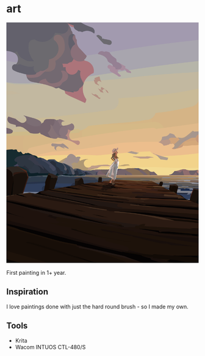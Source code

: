 # art

![painting](https://github.com/li-yunshen-alec/art/blob/main/painting1v2.png?raw=true)

First painting in 1+ year.

## Inspiration

I love paintings done with just the hard round brush - so I made my own.

## Tools

- Krita
- Wacom INTUOS CTL-480/S
